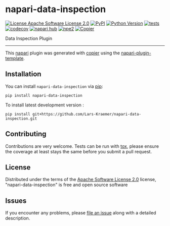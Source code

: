 # napari-data-inspection

[![License Apache Software License 2.0](https://img.shields.io/pypi/l/napari-data-inspection.svg?color=green)](https://github.com/Lars-Kraemer/napari-data-inspection/raw/main/LICENSE)
[![PyPI](https://img.shields.io/pypi/v/napari-data-inspection.svg?color=green)](https://pypi.org/project/napari-data-inspection)
[![Python Version](https://img.shields.io/pypi/pyversions/napari-data-inspection.svg?color=green)](https://python.org)
[![tests](https://github.com/Lars-Kraemer/napari-data-inspection/workflows/tests/badge.svg)](https://github.com/Lars-Kraemer/napari-data-inspection/actions)
[![codecov](https://codecov.io/gh/Lars-Kraemer/napari-data-inspection/branch/main/graph/badge.svg)](https://codecov.io/gh/Lars-Kraemer/napari-data-inspection)
[![napari hub](https://img.shields.io/endpoint?url=https://api.napari-hub.org/shields/napari-data-inspection)](https://napari-hub.org/plugins/napari-data-inspection)
[![npe2](https://img.shields.io/badge/plugin-npe2-blue?link=https://napari.org/stable/plugins/index.html)](https://napari.org/stable/plugins/index.html)
[![Copier](https://img.shields.io/endpoint?url=https://raw.githubusercontent.com/copier-org/copier/master/img/badge/badge-grayscale-inverted-border-purple.json)](https://github.com/copier-org/copier)

Data Inspection Plugin

----------------------------------

This [napari] plugin was generated with [copier] using the [napari-plugin-template].

<!--
Don't miss the full getting started guide to set up your new package:
https://github.com/napari/napari-plugin-template#getting-started

and review the napari docs for plugin developers:
https://napari.org/stable/plugins/index.html
-->

## Installation

You can install `napari-data-inspection` via [pip]:

    pip install napari-data-inspection



To install latest development version :

    pip install git+https://github.com/Lars-Kraemer/napari-data-inspection.git


## Contributing

Contributions are very welcome. Tests can be run with [tox], please ensure
the coverage at least stays the same before you submit a pull request.

## License

Distributed under the terms of the [Apache Software License 2.0] license,
"napari-data-inspection" is free and open source software

## Issues

If you encounter any problems, please [file an issue] along with a detailed description.

[napari]: https://github.com/napari/napari
[copier]: https://copier.readthedocs.io/en/stable/
[@napari]: https://github.com/napari
[MIT]: http://opensource.org/licenses/MIT
[BSD-3]: http://opensource.org/licenses/BSD-3-Clause
[GNU GPL v3.0]: http://www.gnu.org/licenses/gpl-3.0.txt
[GNU LGPL v3.0]: http://www.gnu.org/licenses/lgpl-3.0.txt
[Apache Software License 2.0]: http://www.apache.org/licenses/LICENSE-2.0
[Mozilla Public License 2.0]: https://www.mozilla.org/media/MPL/2.0/index.txt
[napari-plugin-template]: https://github.com/napari/napari-plugin-template

[file an issue]: https://github.com/Lars-Kraemer/napari-data-inspection/issues

[napari]: https://github.com/napari/napari
[tox]: https://tox.readthedocs.io/en/latest/
[pip]: https://pypi.org/project/pip/
[PyPI]: https://pypi.org/
